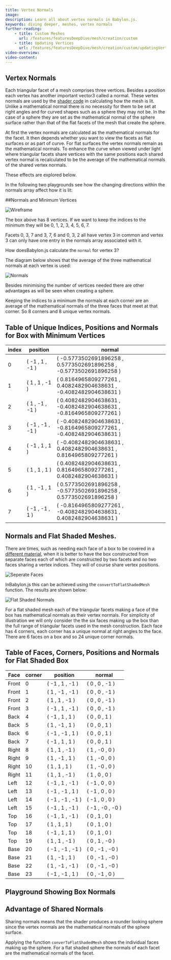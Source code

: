 ```yaml
---
title: Vertex Normals
image:
description: Learn all about vertex normals in Babylon.js.
keywords: diving deeper, meshes, vertex normals
further-reading:
    - title: Custom Meshes
      url: /features/featuresDeepDive/mesh/creation/custom
    - title: Updating Vertices
      url: /features/featuresDeepDive/mesh/creation/custom/updatingVertices
video-overview:
video-content:
---
```


## Vertex Normals

Each triangular facet of a mesh comprises three vertices. Besides a position each vertex has another important vector3 called a normal. These vertex normals are used by the [shader code](/features/featuresDeepDive/materials/shaders/introToShaders) in calculating how the mesh is lit. Unlike a mathematical normal there is no necessity for them to be set at right angles and for curved shapes such as a sphere they may not be. In the case of a sphere they are set as the mathematical normal of the sphere surface rather than that of the flat facets of the mesh that create the sphere.

At first the vertex normals are calculated as the mathematical normals for the facet. It then depends whether you want to view the facets as flat surfaces or as part of curve. For flat surfaces the vertex normals remain as the mathematical normals. To enhance the curve when viewed under light where triangular facets share vertices with the same positions each shared vertex normal is recalculated to be the average of the mathematical normals of the shared vertex normals.

These effects are explored below.

In the following two playgrounds see how the changing directions within the normals array affect how it is lit:

<Playground id="#VKBJN#18" title="Vertex Normals Varying In Unison" description="Simple example of vertex normals varying in unison."/>

<Playground id="#VKBJN#19" title="Showing Normals Varying" description="Simple example of showing vertex normal variation."/>

##Normals and Minimum Vertices

![Wireframe](/img/how_to/Mesh/box1.jpg)

The box above has 8 vertices. If we want to keep the indices to the minimum they will be 0, 1, 2, 3, 4, 5, 6, 7.

Facets 0, 3, 7 and 3, 7, 6 and 0, 3, 2 all have vertex 3 in common and vertex 3 can only have one
entry in the normals array associated with it.

How doesBabylon.js calculate the `normal` for vertex 3?

The diagram below shows that the average of the three mathematical normals at each vertex is used:

![Normals](/img/how_to/Mesh/box4.jpg)

Besides minimising the number of vertices needed there are other advantages as will be seen when creating a sphere.

Keeping the indices to a minimum the normals at each corner are an average of the mathematical normals of the three faces that meet at that corner. So 8 corners and 8 unique vertex normals.

## Table of Unique Indices, Positions and Normals for Box with Minimum Vertices

| index | position         | normal                                                              |
| ----- | ---------------- | ------------------------------------------------------------------- |
| 0     | ( -1 , 1 , -1 )  | ( -0.5773502691896258 , 0.5773502691896258 , -0.5773502691896258 )  |
| 1     | ( 1 , 1 , -1 )   | ( 0.8164965809277261 , 0.4082482904638631 , -0.4082482904638631 )   |
| 2     | ( 1 , -1 , -1 )  | ( 0.4082482904638631 , -0.4082482904638631 , -0.8164965809277261 )  |
| 3     | ( -1 , -1 , -1 ) | ( -0.4082482904638631 , -0.8164965809277261 , -0.4082482904638631 ) |
| 4     | ( -1 , 1 , 1 )   | ( -0.4082482904638631 , 0.4082482904638631 , 0.8164965809277261 )   |
| 5     | ( 1 , 1 , 1 )    | ( 0.4082482904638631 , 0.8164965809277261 , 0.4082482904638631 )    |
| 6     | ( 1 , -1 , 1 )   | ( 0.5773502691896258 , -0.5773502691896258 , 0.5773502691896258 )   |
| 7     | ( -1 , -1 , 1 )  | ( -0.8164965809277261 , -0.4082482904638631 , 0.4082482904638631 )  |

## Normals and Flat Shaded Meshes.

There are times, such as needing each face of a box to be covered in a [different material](/features/featuresDeepDive/mesh/facetData),
when it is better to have the box constructed from separate faces each of which are constructed by two facets and no two faces
sharing a vertex indices. They will of course share vertex positions.

![Seperate Faces](/img/how_to/Mesh/box3.jpg)

InBabylon.js this can be achieved using the `convertToFlatShadedMesh` function. The results are shown below:

![Flat Shaded Normals](/img/how_to/Mesh/box5.jpg)

For a flat shaded mesh each of the triangular facets making a face of the box has mathematical normals as their vertex normals. For simplicity of illustration we will only consider the the six faces making up the box than the full range of triangular facets used in the mesh construction. Each face has 4 corners, each corner has a unique normal at right angles to the face. There are 6 faces on a box and so 24 unique corner normals.

## Table of Faces, Corners, Positions and Normals for Flat Shaded Box

| Face  | corner | position         | normal           |
| ----- | ------ | ---------------- | ---------------- |
| Front | 0      | ( -1 , 1 , -1 )  | ( 0 , 0 , -1 )   |
| Front | 1      | ( 1 , -1 , -1 )  | ( 0 , 0 , -1 )   |
| Front | 2      | ( 1 , 1 , -1 )   | ( 0 , 0 , -1 )   |
| Front | 3      | ( -1 , 1 , -1 )  | ( 0 , 0 , -1 )   |
| Back  | 4      | ( -1 , 1 , 1 )   | ( 0 , 0 , 1 )    |
| Back  | 5      | ( 1 , -1 , 1 )   | ( 0 , 0 , 1 )    |
| Back  | 6      | ( -1 , -1 , 1 )  | ( 0 , 0 , 1 )    |
| Back  | 7      | ( -1 , 1 , 1 )   | ( 0 , 0 , 1 )    |
| Right | 8      | ( 1 , 1 , -1 )   | ( 1 , -0 , 0 )   |
| Right | 9      | ( 1 , -1 , 1 )   | ( 1 , -0 , 0 )   |
| Right | 10     | ( 1 , 1 , 1 )    | ( 1 , -0 , 0 )   |
| Right | 11     | ( 1 , 1 , -1 )   | ( 1 , 0 , 0 )    |
| Left  | 12     | ( -1 , 1 , -1 )  | ( -1 , 0 , 0 )   |
| Left  | 13     | ( -1 , -1 , 1 )  | ( -1 , 0 , 0 )   |
| Left  | 14     | ( -1 , -1 , -1 ) | ( -1 , 0 , 0 )   |
| Left  | 15     | ( -1 , 1 , -1 )  | ( -1 , -0 , -0 ) |
| Top   | 16     | ( -1 , 1 , -1 )  | ( 0 , 1 , 0 )    |
| Top   | 17     | ( 1 , 1 , 1 )    | ( 0 , 1 , 0 )    |
| Top   | 18     | ( -1 , 1 , 1 )   | ( 0 , 1 , 0 )    |
| Top   | 19     | ( 1 , 1 , -1 )   | ( 0 , 1 , -0 )   |
| Base  | 20     | ( -1 , -1 , -1 ) | ( 0 , -1 , -0 )  |
| Base  | 21     | ( 1 , -1 , 1 )   | ( 0 , -1 , -0 )  |
| Base  | 22     | ( 1 , -1 , -1 )  | ( 0 , -1 , -0 )  |
| Base  | 23     | ( -1 , -1 , 1 )  | ( 0 , -1 , 0 )   |

## Playground Showing Box Normals

<Playground id="#1H7L5C#113" title="Box Normals" description="Simple example of box normals."/>

## Advantage of Shared Normals

Sharing normals means that the shader produces a rounder looking sphere since the vertex normals are the mathematical normals of the sphere surface.

Applying the function `converToFlatShadedMesh` shows the individual faces making up the sphere. For a flat shaded sphere the normals of each facet are the mathematical normals of the facet.

<Playground id="#1H7L5C#38" title="Comparing Shading of Spheres" description="Simple example comparing shading of spheres."/>
